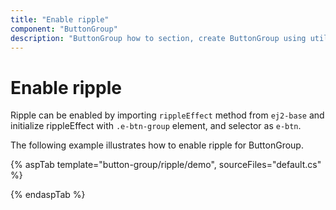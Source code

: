 ```yaml
---
title: "Enable ripple"
component: "ButtonGroup"
description: "ButtonGroup how to section, create ButtonGroup using util function, icons, form submit, show selected state on initial render."
---
```


# Enable ripple

Ripple can be enabled by importing `rippleEffect` method from `ej2-base` and initialize rippleEffect with `.e-btn-group`
element, and selector as `e-btn`.

The following example illustrates how to enable ripple for ButtonGroup.

{% aspTab template="button-group/ripple/demo", sourceFiles="default.cs" %}

{% endaspTab %}